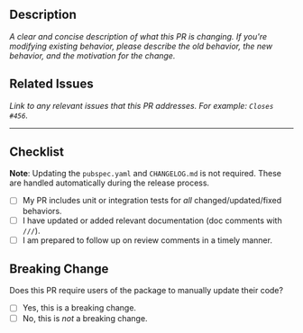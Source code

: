 ## Description

*A clear and concise description of what this PR is changing. If you're modifying existing behavior, please describe the old behavior, the new behavior, and the motivation for the change.*

## Related Issues

*Link to any relevant issues that this PR addresses. For example: `Closes #456`.*

---

## Checklist

**Note**: Updating the `pubspec.yaml` and `CHANGELOG.md` is not required. These are handled automatically during the release process.

- [ ] My PR includes unit or integration tests for *all* changed/updated/fixed behaviors.
- [ ] I have updated or added relevant documentation (doc comments with `///`).
- [ ] I am prepared to follow up on review comments in a timely manner.

## Breaking Change

Does this PR require users of the package to manually update their code?

- [ ] Yes, this is a breaking change.
- [ ] No, this is *not* a breaking change.